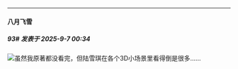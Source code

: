 ﻿
*****

####  八月飞雪  
##### 93#       发表于 2025-9-7 00:34

<img src="https://static.stage1st.com/image/smiley/face2017/040.png" referrerpolicy="no-referrer">虽然我原著都没看完，但陆雪琪在各个3D小场景里看得倒是很多……

